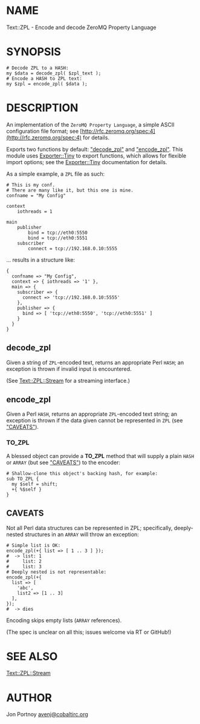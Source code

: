 # NAME

Text::ZPL - Encode and decode ZeroMQ Property Language

# SYNOPSIS

    # Decode ZPL to a HASH:
    my $data = decode_zpl( $zpl_text );
    # Encode a HASH to ZPL text:
    my $zpl = encode_zpl( $data );

# DESCRIPTION

An implementation of the `ZeroMQ Property Language`, a simple ASCII
configuration file format; see [http://rfc.zeromq.org/spec:4](http://rfc.zeromq.org/spec:4) for details.

Exports two functions by default: ["decode\_zpl"](#decode_zpl) and ["encode\_zpl"](#encode_zpl). This
module uses [Exporter::Tiny](https://metacpan.org/pod/Exporter::Tiny) to export functions, which allows for flexible
import options; see the [Exporter::Tiny](https://metacpan.org/pod/Exporter::Tiny) documentation for details.

As a simple example, a `ZPL` file as such:

    # This is my conf.
    # There are many like it, but this one is mine.
    confname = "My Config"

    context
        iothreads = 1

    main
        publisher
            bind = tcp://eth0:5550
            bind = tcp://eth0:5551
        subscriber
            connect = tcp://192.168.0.10:5555

... results in a structure like:

    {
      confname => "My Config",
      context => { iothreads => '1' },
      main => {
        subscriber => {
          connect => 'tcp://192.168.0.10:5555'
        },
        publisher => {
          bind => [ 'tcp://eth0:5550', 'tcp://eth0:5551' ]
        }
      }
    }

## decode\_zpl

Given a string of `ZPL`-encoded text, returns an appropriate Perl `HASH`; an
exception is thrown if invalid input is encountered.

(See [Text::ZPL::Stream](https://metacpan.org/pod/Text::ZPL::Stream) for a streaming interface.)

## encode\_zpl

Given a Perl `HASH`, returns an appropriate `ZPL`-encoded text string; an
exception is thrown if the data given cannot be represented in `ZPL` (see
["CAVEATS"](#caveats)).

### TO\_ZPL

A blessed object can provide a **TO\_ZPL** method that will supply a plain
`HASH` or `ARRAY` (but see ["CAVEATS"](#caveats)) to the encoder:

    # Shallow-clone this object's backing hash, for example:
    sub TO_ZPL {
      my $self = shift;
      +{ %$self }
    }

## CAVEATS

Not all Perl data structures can be represented in ZPL; specifically,
deeply-nested structures in an `ARRAY` will throw an exception:

    # Simple list is OK:
    encode_zpl(+{ list => [ 1 .. 3 ] });
    #  -> list: 1
    #     list: 2
    #     list: 3
    # Deeply nested is not representable:
    encode_zpl(+{
      list => [
        'abc',
        list2 => [1 .. 3]
      ],
    });
    #  -> dies

Encoding skips empty lists (`ARRAY` references).

(The spec is unclear on all this; issues welcome via RT or GitHub!)

# SEE ALSO

[Text::ZPL::Stream](https://metacpan.org/pod/Text::ZPL::Stream)

# AUTHOR

Jon Portnoy <avenj@cobaltirc.org>
